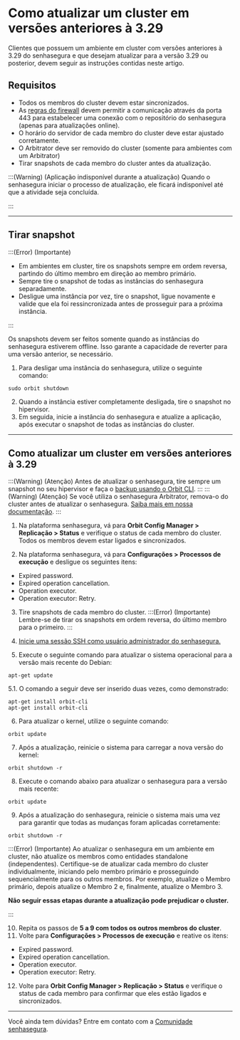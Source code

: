 # Como atualizar um cluster em versões anteriores à 3.29

Clientes que possuem um ambiente em cluster com versões anteriores à 3.29 do senhasegura e que desejam atualizar para a versão 3.29 ou posterior, devem seguir as instruções contidas neste artigo. 

## Requisitos

* Todos os membros do cluster devem estar sincronizados.
* As [regras do firewall](/v3-33/docs/pt/installation-firewall-rules) devem permitir a comunicação através da porta 443 para estabelecer uma conexão com o repositório do senhasegura (apenas para atualizações online).
* O horário do servidor de cada membro do cluster deve estar ajustado corretamente.
* O Arbitrator deve ser removido do cluster (somente para ambientes com um Arbitrator)
* Tirar snapshots de cada membro do cluster antes da atualização.


:::(Warning) (Aplicação indisponível durante a atualização)
Quando o senhasegura iniciar o processo de atualização, ele ficará indisponível até que a atividade seja concluída.

:::

* * *

## Tirar snapshot

:::(Error) (Importante)

* Em ambientes em cluster, tire os snapshots sempre em ordem reversa, partindo do último membro em direção ao membro primário. 
* Sempre tire o snapshot de todas as instâncias do senhasegura separadamente. 
* Desligue uma instância por vez, tire o snapshot, ligue novamente e valide que ela foi ressincronizada antes de prosseguir para a próxima instância.

:::

Os snapshots devem ser feitos somente quando as instâncias do senhasegura estiverem offline. Isso garante a capacidade de reverter para uma versão anterior, se necessário.


1. Para desligar uma instância do senhasegura, utilize o seguinte comando:
```Shell
sudo orbit shutdown
```
2. Quando a instância estiver completamente desligada, tire o snapshot no hipervisor.  
3. Em seguida, inicie a instância do senhasegura e atualize a aplicação, após executar o snapshot de todas as instâncias do cluster.


* * *

## Como atualizar um cluster em versões anteriores à 3.29

:::(Warning) (Atenção)
Antes de atualizar o senhasegura, tire sempre um snapshot no seu hipervisor e faça o [backup usando o Orbit CLI](/v3-33/docs/pt/orbit-cli-how-to-configure-backup).
:::
:::(Warning) (Atenção)
Se você utiliza o senhasegura Arbitrator, remova-o do cluster antes de atualizar o senhasegura. [Saiba mais em nossa documentação](/v3-33/docs/pt/arbitrator-remove-arbitrator).
:::

1. Na plataforma senhasegura, vá para **Orbit Config Manager > Replicação > Status** e verifique o status de cada membro do cluster. Todos os membros devem estar ligados e sincronizados.

2. Na plataforma senhasegura, vá para **Configurações > Processos de execução** e desligue os seguintes itens:


* Expired password.
* Expired operation cancellation. 
* Operation executor.
* Operation executor: Retry.


3. Tire snapshots de cada membro do cluster. 
:::(Error) (Importante)
Lembre-se de tirar os snapshots em ordem reversa, do último membro para o primeiro.
:::
4. [Inicie uma sessão SSH como usuário administrador do senhasegura.](/v3-33/docs/pt/administration-ssh-access)




5. Execute o seguinte comando para atualizar o sistema operacional para a versão mais recente do Debian:

```Shell
apt-get update
```
5.1.  O comando a seguir deve ser inserido duas vezes, como demonstrado:

 
```Shell
apt-get install orbit-cli
apt-get install orbit-cli
```
6. Para atualizar o kernel, utilize o seguinte comando:
```Shell
orbit update
```
7. Após a atualização, reinicie o sistema para carregar a nova versão do kernel:
```Shell
orbit shutdown -r
```
8. Execute o comando abaixo para atualizar o senhasegura para a versão mais recente:
```Shell
orbit update
```
9. Após a atualização do senhasegura, reinicie o sistema mais uma vez para garantir que todas as mudanças foram aplicadas corretamente:


```Shell
orbit shutdown -r
```
:::(Error) (Importante)
Ao atualizar o senhasegura em um ambiente em cluster, não atualize os membros como entidades standalone (independentes). Certifique-se de atualizar cada membro do cluster individualmente, iniciando pelo membro primário e prosseguindo sequencialmente para os outros membros. Por exemplo, atualize o Membro primário, depois atualize o Membro 2 e, finalmente, atualize o Membro 3.

**Não seguir essas etapas durante a atualização pode prejudicar o cluster.**

:::

10. Repita os passos de **5 a 9 com todos os outros membros do cluster**.
11. Volte para **Configurações > Processos de execução** e reative os itens:


* Expired password.
* Expired operation cancellation.
* Operation executor.
* Operation executor: Retry.

12. Volte para **Orbit Config Manager > Replicação > Status** e verifique o status de cada membro para confirmar que eles estão ligados e sincronizados.


* * *

Você ainda tem dúvidas? Entre em contato com a [Comunidade senhasegura](https://community.senhasegura.io/).